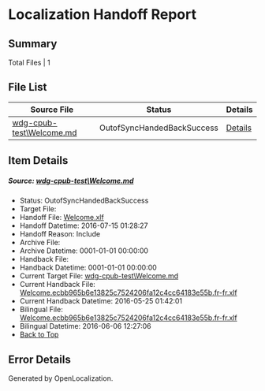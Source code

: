 # <a name='report-top'></a> Localization Handoff Report

## Summary
 Total Files | 1

## File List
 Source File | Status | Details 
 ----------- | ------ | ------- 
 [wdg-cpub-test\Welcome.md](https://github.com/OpenLocalizationOrg/wdg-cpub-test/blob/798e88c4c86abb909d6c72bcd5a1bf1f4c2f2859/wdg-cpub-test/Welcome.md) | OutofSyncHandedBackSuccess | [Details](#006820bcd3f953dafa4de4cc7989a7155fb66e271757)

## Item Details
##### <a name='006820bcd3f953dafa4de4cc7989a7155fb66e271757'></a> Source: [wdg-cpub-test\Welcome.md](https://github.com/OpenLocalizationOrg/wdg-cpub-test/blob/798e88c4c86abb909d6c72bcd5a1bf1f4c2f2859/wdg-cpub-test/Welcome.md)
* Status: OutofSyncHandedBackSuccess
* Target File: 
* Handoff File: [Welcome.xlf](https://github.com/OpenLocalizationOrg/olhandoff/blob/b0394c2fc4490d9813c457c56b54166b2b299073/ol-handoff/OpenLocalizationOrg/wdg-cpub-test.fr-fr/master/wdg-cpub-test/Welcome.xlf)
* Handoff Datetime: 2016-07-15 01:28:27
* Handoff Reason: Include
* Archive File: 
* Archive Datetime: 0001-01-01 00:00:00
* Handback File: 
* Handback Datetime: 0001-01-01 00:00:00
* Current Target File: [wdg-cpub-test\Welcome.md](https://github.com/OpenLocalizationOrg/wdg-cpub-test.fr-fr/blob/92a874f05990b6046dc5f366449ab9ba8976542b/wdg-cpub-test/Welcome.md)
* Current Handback File: [Welcome.ecbb965b6e13825c7524206fa12c4cc64183e55b.fr-fr.xlf](https://github.com/OpenLocalizationOrg/olhandback/blob/13a8a1fa2d8932c5deab61ad0ec37fc032196623/ol-handback/OpenLocalizationOrg/wdg-cpub-test.fr-fr/master/Welcome.ecbb965b6e13825c7524206fa12c4cc64183e55b.fr-fr.xlf)
* Current Handback Datetime: 2016-05-25 01:42:01
* Bilingual File: [Welcome.ecbb965b6e13825c7524206fa12c4cc64183e55b.fr-fr.xlf](https://github.com/OpenLocalizationOrg/olhandback/blob/13a8a1fa2d8932c5deab61ad0ec37fc032196623/ol-handback/OpenLocalizationOrg/wdg-cpub-test.fr-fr/master/Welcome.ecbb965b6e13825c7524206fa12c4cc64183e55b.fr-fr.xlf)
* Bilingual Datetime: 2016-06-06 12:27:06
* [Back to Top](#report-top)


## Error Details

Generated by OpenLocalization.
